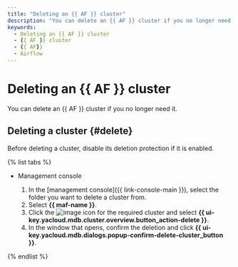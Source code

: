 ```yaml
---
title: "Deleting an {{ AF }} cluster"
description: "You can delete an {{ AF }} cluster if you no longer need it."
keywords:
  - Deleting an {{ AF }} cluster
  - {{ AF }} cluster
  - {{ AF}}
  - Airflow
---
```


# Deleting an {{ AF }} cluster

You can delete an {{ AF }} cluster if you no longer need it.

## Deleting a cluster {#delete}

Before deleting a cluster, disable its deletion protection if it is enabled.

{% list tabs %}

- Management console

   1. In the [management console]({{ link-console-main }}), select the folder you want to delete a cluster from.
   1. Select **{{ maf-name }}**.
   1. Click the ![image](../../_assets/options.svg) icon for the required cluster and select **{{ ui-key.yacloud.mdb.cluster.overview.button_action-delete }}**.
   1. In the window that opens, confirm the deletion and click **{{ ui-key.yacloud.mdb.dialogs.popup-confirm-delete-cluster_button }}**.

{% endlist %}
